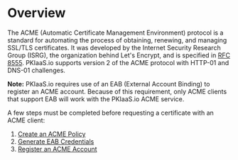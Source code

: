 # Overview

The ACME (Automatic Certificate Management Environment) protocol is a standard for automating the process of obtaining, renewing, and managing SSL/TLS certificates. It was developed by the Internet Security Research Group (ISRG), the organization behind Let's Encrypt, and is specified in [RFC 8555](https://datatracker.ietf.org/doc/html/rfc8555). PKIaaS.io supports version 2 of the ACME protocol with HTTP-01 and DNS-01 challenges.

**Note:** PKIaaS.io requires use of an EAB (External Account Binding) to register an ACME account. Because of this requirement, only ACME clients that support EAB will work with the PKIaaS.io ACME service.

A few steps must be completed before requesting a certificate with an ACME client:

1. [Create an ACME Policy](create-acme-policy.md)
2. [Generate EAB Credentials](generate-eab-credentials.md)
3. [Register an ACME Account](register-acme-account.md)